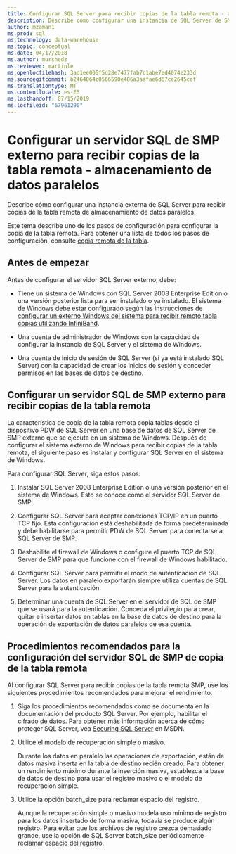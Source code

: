 ```yaml
---
title: Configurar SQL Server para recibir copias de la tabla remota - almacenamiento de datos paralelos | Microsoft Docs
description: Describe cómo configurar una instancia de SQL Server de SMP externa para recibir copias de la tabla remota de almacenamiento de datos paralelos.
author: mzaman1
ms.prod: sql
ms.technology: data-warehouse
ms.topic: conceptual
ms.date: 04/17/2018
ms.author: murshedz
ms.reviewer: martinle
ms.openlocfilehash: 3ad1ee005f5d28e7477fab7c1abe7ed4074e233d
ms.sourcegitcommit: b2464064c0566590e486a3aafae6d67ce2645cef
ms.translationtype: MT
ms.contentlocale: es-ES
ms.lasthandoff: 07/15/2019
ms.locfileid: "67961290"
---
```

# <a name="configure-an-external-smp-sql-server-to-receive-remote-table-copies---parallel-data-warehouse"></a>Configurar un servidor SQL de SMP externo para recibir copias de la tabla remota - almacenamiento de datos paralelos
Describe cómo configurar una instancia externa de SQL Server para recibir copias de la tabla remota de almacenamiento de datos paralelos.  

Este tema describe uno de los pasos de configuración para configurar la copia de la tabla remota. Para obtener una lista de todos los pasos de configuración, consulte [copia remota de la tabla](remote-table-copy.md).  
  
## <a name="before-you-begin"></a>Antes de empezar  
Antes de configurar el servidor SQL Server externo, debe:  
  
-   Tiene un sistema de Windows con SQL Server 2008 Enterprise Edition o una versión posterior lista para ser instalado o ya instalado. El sistema de Windows debe estar configurado según las instrucciones de [configurar un externo Windows del sistema para recibir remoto tabla copias utilizando InfiniBand](configure-an-external-windows-system-to-receive-remote-table-copies-using-infiniband.md).  
  
-   Una cuenta de administrador de Windows con la capacidad de configurar la instancia de SQL Server y el sistema de Windows.  
  
-   Una cuenta de inicio de sesión de SQL Server (si ya está instalado SQL Server) con la capacidad de crear los inicios de sesión y conceder permisos en las bases de datos de destino.  
  
## <a name="HowToSQLServer"></a>Configurar un servidor SQL de SMP externo para recibir copias de la tabla remota  
La característica de copia de la tabla remota copia tablas desde el dispositivo PDW de SQL Server en una base de datos de SQL Server de SMP externo que se ejecuta en un sistema de Windows. Después de configurar el sistema externo de Windows para recibir copias de la tabla remota, el siguiente paso es instalar y configurar SQL Server en el sistema de Windows.  
  
Para configurar SQL Server, siga estos pasos:  
  
1.  Instalar SQL Server 2008 Enterprise Edition o una versión posterior en el sistema de Windows. Esto se conoce como el servidor SQL Server de SMP.  
  
2.  Configurar SQL Server para aceptar conexiones TCP/IP en un puerto TCP fijo. Esta configuración está deshabilitada de forma predeterminada y debe habilitarse para permitir PDW de SQL Server para conectarse a SQL Server de SMP.  
  
3.  Deshabilite el firewall de Windows o configure el puerto TCP de SQL Server de SMP para que funcione con el firewall de Windows habilitado.  
  
4.  Configurar SQL Server para permitir el modo de autenticación de SQL Server. Los datos en paralelo exportarán siempre utiliza cuentas de SQL Server para la autenticación.  
  
5.  Determinar una cuenta de SQL Server en el servidor de SQL de SMP que se usará para la autenticación. Conceda el privilegio para crear, quitar e insertar datos en tablas en la base de datos de destino para la operación de exportación de datos paralelos de esa cuenta.  
  
## <a name="BPSQLConfig"></a>Procedimientos recomendados para la configuración del servidor SQL de SMP de copia de la tabla remota  
Al configurar SQL Server para recibir copias de la tabla remota SMP, use los siguientes procedimientos recomendados para mejorar el rendimiento.  
  
1.  Siga los procedimientos recomendados como se documenta en la documentación del producto SQL Server. Por ejemplo, habilitar el cifrado de datos. Para obtener más información acerca de cómo proteger SQL Server, vea [Securing SQL Server](../relational-databases/security/securing-sql-server.md) en MSDN.  
  
2.  Utilice el modelo de recuperación simple o masivo.  
  
    Durante los datos en paralelo las operaciones de exportación, están de datos masiva inserta en la tabla de destino recién creado. Para obtener un rendimiento máximo durante la inserción masiva, establezca la base de datos de destino para usar el registro masivo o el modelo de recuperación simple.  
  
3.  Utilice la opción batch_size para reclamar espacio del registro.  
  
    Aunque la recuperación simple o masivo modela uso mínimo de registro para los datos insertado de forma masiva, todavía se produce algún registro. Para evitar que los archivos de registro crezca demasiado grande, use la opción de SQL Server batch_size periódicamente reclamar espacio del registro.  
  
<!-- MISSING LINKS 
## See Also  
[Common Metadata Query Examples &#40;SQL Server PDW&#41;](../sqlpdw/common-metadata-query-examples-sql-server-pdw.md)  
-->
  
